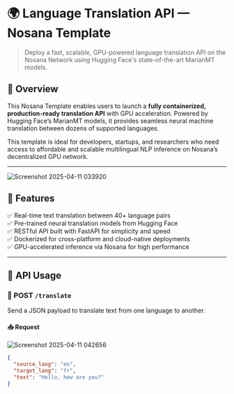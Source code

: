 # 🌍 Language Translation API — Nosana Template

> Deploy a fast, scalable, GPU-powered language translation API on the Nosana Network using Hugging Face's state-of-the-art MarianMT models.

## 🚀 Overview

This Nosana Template enables users to launch a **fully containerized, production-ready translation API** with GPU acceleration. Powered by Hugging Face’s MarianMT models, it provides seamless neural machine translation between dozens of supported languages.

This template is ideal for developers, startups, and researchers who need access to affordable and scalable multilingual NLP inference on Nosana’s decentralized GPU network.

---

![Screenshot 2025-04-11 033920](https://github.com/user-attachments/assets/562093f4-5edc-4eec-b968-d5b0521deb11)


## 🎯 Features

✅ Real-time text translation between 40+ language pairs  
✅ Pre-trained neural translation models from Hugging Face  
✅ RESTful API built with FastAPI for simplicity and speed  
✅ Dockerized for cross-platform and cloud-native deployments  
✅ GPU-accelerated inference via Nosana for high performance

---

## 🔧 API Usage

### 🔁 POST `/translate`

Send a JSON payload to translate text from one language to another.

#### 📥 Request

![Screenshot 2025-04-11 042656](https://github.com/user-attachments/assets/5c4055c0-a284-4beb-a2cf-22f783107a54)


```json
{
  "source_lang": "en",
  "target_lang": "fr",
  "text": "Hello, how are you?"
}
